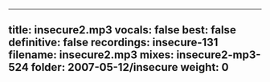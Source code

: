 
---
title: insecure2.mp3
vocals: false
best: false
definitive: false
recordings: insecure-131
filename: insecure2.mp3
mixes: insecure2-mp3-524
folder: 2007-05-12/insecure
weight: 0
---
